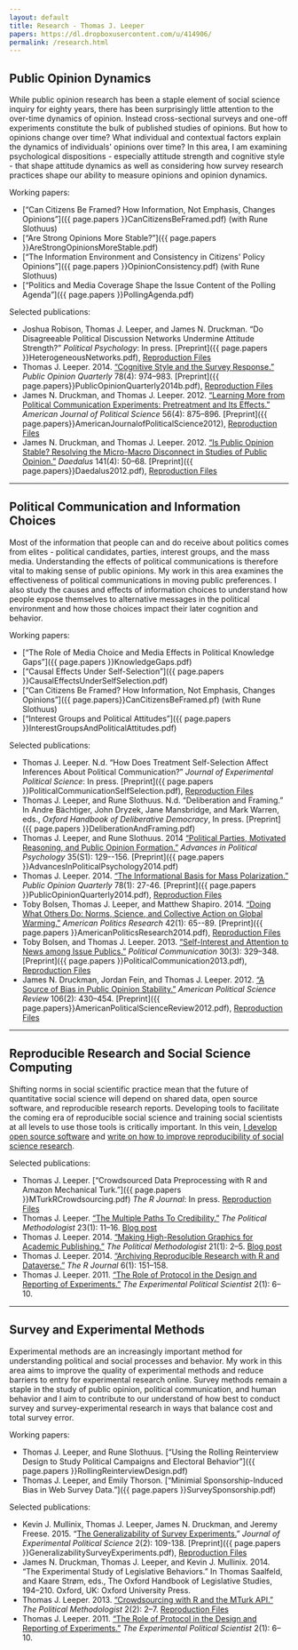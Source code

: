 ```yaml
---
layout: default
title: Research - Thomas J. Leeper
papers: https://dl.dropboxusercontent.com/u/414906/
permalink: /research.html
---
```


## Public Opinion Dynamics

While public opinion research has been a staple element of social science inquiry for eighty years, there has been surprisingly little attention to the over-time dynamics of opinion. Instead cross-sectional surveys and one-off experiments constitute the bulk of published studies of opinions. But how to opinions change over time? What individual and contextual factors explain the dynamics of individuals' opinions over time? In this area, I am examining psychological dispositions - especially attitude strength and cognitive style - that shape attitude dynamics as well as considering how survey research practices shape our ability to measure opinions and opinion dynamics.

Working papers:

* [&ldquo;Can Citizens Be Framed? How Information, Not Emphasis, Changes Opinions&rdquo;]({{ page.papers }}CanCitizensBeFramed.pdf) (with Rune Slothuus)
* [&ldquo;Are Strong Opinions More Stable?&rdquo;]({{ page.papers }}AreStrongOpinionsMoreStable.pdf)
* [&ldquo;The Information Environment and Consistency in Citizens' Policy Opinions&rdquo;]({{ page.papers }}OpinionConsistency.pdf) (with Rune Slothuus)
* [&ldquo;Politics and Media Coverage Shape the Issue Content of the Polling Agenda&rdquo;]({{ page.papers }}PollingAgenda.pdf)

Selected publications:
	
* Joshua Robison, Thomas J. Leeper, and James N. Druckman. &ldquo;Do Disagreeable Political Discussion Networks Undermine Attitude Strength?&rdquo; *Political Psychology*: In press. [Preprint]({{ page.papers }}HeterogeneousNetworks.pdf), [Reproduction Files](http://dx.doi.org/10.7910/DVN/DVWPVB)
* Thomas J. Leeper. 2014. [&ldquo;Cognitive Style and the Survey Response.&rdquo;](http://poq.oxfordjournals.org/content/78/4/974.abstract) *Public Opinion Quarterly* 78(4): 974&ndash;983. [Preprint]({{ page.papers}}PublicOpinionQuarterly2014b.pdf), [Reproduction Files](http://dx.doi.org/10.7910/DVN/V9ROA)
* James N. Druckman, and Thomas J. Leeper. 2012. [&ldquo;Learning More from Political Communication Experiments: Pretreatment and Its Effects.&rdquo;](http://onlinelibrary.wiley.com/doi/10.1111/j.1540-5907.2012.00582.x/abstract) *American Journal of Political Science* 56(4): 875&ndash;896. [Preprint]({{ page.papers}}AmericanJournalofPoliticalScience2012), [Reproduction Files](http://hdl.handle.net/1902.1/17218)
* James N. Druckman, and Thomas J. Leeper. 2012. [&ldquo;Is Public Opinion Stable? Resolving the Micro-Macro Disconnect in Studies of Public Opinion.&rdquo;](http://www.mitpressjournals.org/doi/abs/10.1162/DAED_a_00173) *Daedalus* 141(4): 50&ndash;68. [Preprint]({{ page.papers}}Daedalus2012.pdf), [Reproduction Files](http://dx.doi.org/10.7910/DVN/NSRKXC)


---

## Political Communication and Information Choices

Most of the information that people can and do receive about politics comes from elites - political candidates, parties, interest groups, and the mass media. Understanding the effects of political communications is therefore vital to making sense of public opinions. My work in this area examines the effectiveness of political communications in moving public preferences. I also study the causes and effects of information choices to understand how people expose themselves to alternative messages in the political environment and how those choices impact their later cognition and behavior.

Working papers:

* [&ldquo;The Role of Media Choice and Media Effects in Political Knowledge Gaps&rdquo;]({{ page.papers }}KnowledgeGaps.pdf)
* [&ldquo;Causal Effects Under Self-Selection&rdquo;]({{ page.papers }}CausalEffectsUnderSelfSelection.pdf)
* [&ldquo;Can Citizens Be Framed? How Information, Not Emphasis, Changes Opinions&rdquo;]({{ page.papers}}CanCitizensBeFramed.pf) (with Rune Slothuus)
* [&ldquo;Interest Groups and Political Attitudes&rdquo;]({{ page.papers }}InterestGroupsAndPoliticalAttitudes.pdf)

Selected publications:

* Thomas J. Leeper. N.d. &ldquo;How Does Treatment Self-Selection Affect Inferences About Political Communication?&rdquo; *Journal of Experimental Political Science*: In press. [Preprint]({{ page.papers }}PoliticalCommunicationSelfSelection.pdf), [Reproduction Files](http://hdl.handle.net/1902.1/17865)
* Thomas J. Leeper, and Rune Slothuus. N.d. &ldquo;Deliberation and Framing.&rdquo; In Andre Bächtiger, John Dryzek, Jane Mansbridge, and Mark Warren, eds., *Oxford Handbook of Deliberative Democracy*, In press. [Preprint]({{ page.papers }}DeliberationAndFraming.pdf)
* Thomas J. Leeper, and Rune Slothuus. 2014 [&ldquo;Political Parties, Motivated Reasoning, and Public Opinion Formation.&rdquo;](http://onlinelibrary.wiley.com/doi/10.1111/pops.12164/abstract) *Advances in Political Psychology* 35(S1): 129--156. [Preprint]({{ page.papers }}AdvancesInPoliticalPsychology2014.pdf)
* Thomas J. Leeper. 2014. [&ldquo;The Informational Basis for Mass Polarization.&rdquo;](http://poq.oxfordjournals.org/content/78/1/27.abstract) *Public Opinion Quarterly* 78(1): 27-46. [Preprint]({{ page.papers }}PublicOpinionQuarterly2014.pdf), [Reproduction Files](http://hdl.handle.net/1902.1/21964)
* Toby Bolsen, Thomas J. Leeper, and Matthew Shapiro. 2014. [&ldquo;Doing What Others Do: Norms, Science, and Collective Action on Global Warming.&rdquo;](http://apr.sagepub.com/content/42/1/65) *American Politics Research* 42(1): 65--89. [Preprint]({{ page.papers }}AmericanPoliticsResearch2014.pdf), [Reproduction Files](http://hdl.handle.net/1902.1/18249)
* Toby Bolsen, and Thomas J. Leeper. 2013. [&ldquo;Self-Interest and Attention to News among Issue Publics.&rdquo;](http://www.tandfonline.com/doi/abs/10.1080/10584609.2012.737428#.UugCqLs1jtQ) *Political Communication* 30(3): 329&ndash;348. [Preprint]({{ page.papers }}PoliticalCommunication2013.pdf), [Reproduction Files](http://hdl.handle.net/1902.1/17863)
* James N. Druckman, Jordan Fein, and Thomas J. Leeper. 2012. [&ldquo;A Source of Bias in Public Opinion Stability.&rdquo;](http://journals.cambridge.org/action/displayAbstract?fromPage=online&aid=8600564) *American Political Science Review* 106(2): 430&ndash;454. [Preprint]({{ page.papers}}AmericanPoliticalScienceReview2012.pdf), [Reproduction Files](http://hdl.handle.net/1902.1/17864)



---

## Reproducible Research and Social Science Computing

Shifting norms in social scientific practice mean that the future of quantitative social science will depend on shared data, open source software, and reproducible research reports. Developing tools to facilitate the coming era of reproducible social science and training social scientists at all levels to use those tools is critically important. In this vein, [I develop open source software](http://thomasleeper.com/software) and [write on how to improve reproducibility of social science research](http://thomasleeper.com/blog.html).

Selected publications:

* Thomas J. Leeper. [&ldquo;Crowdsourced Data Preprocessing with R and Amazon Mechanical Turk.&rdquo;]({{ page.papers }}MTurkRCrowdsourcing.pdf) *The R Journal*: In press. [Reproduction Files](https://github.com/leeper/mturkr-article/tree/master/article)
* Thomas J. Leeper. [&ldquo;The Multiple Paths To Credibility.&rdquo;](https://thepoliticalmethodologist.files.wordpress.com/2016/02/tpm_v23_n1.pdf) *The Political Methodologist* 23(1): 11&ndash;16. [Blog post](https://thepoliticalmethodologist.com/2015/12/21/the-multiple-routes-to-credibility/)
* Thomas J. Leeper. 2014. [&ldquo;Making High-Resolution Graphics for Academic Publishing.&rdquo;](https://thepoliticalmethodologist.files.wordpress.com/2014/06/tpm_v21_n12.pdf) *The Political Methodologist* 21(1): 2&ndash;5. [Blog post](https://thepoliticalmethodologist.com/2013/11/25/making-high-resolution-graphics-for-academic-publishing/)
* Thomas J. Leeper. 2014. [&ldquo;Archiving Reproducible Research with R and Dataverse.&rdquo;](http://journal.r-project.org/archive/2014-1/leeper.pdf) *The R Journal* 6(1): 151&ndash;158.
* Thomas J. Leeper. 2011. [&ldquo;The Role of Protocol in the Design and Reporting of Experiments.&rdquo;](http://scholar.harvard.edu/files/dtingley/files/may2011.pdf) *The Experimental Political Scientist* 2(1): 6&ndash;10.


---

## Survey and Experimental Methods

Experimental methods are an increasingly important method for understanding political and social processes and behavior. My work in this area aims to improve the quality of experimental methods and reduce barriers to entry for experimental research online. Survey methods remain a staple in the study of public opinion, political communication, and human behavior and I aim to contribute to our understand of how best to conduct survey and survey-experimental research in ways that balance cost and total survey error.

Working papers:

* Thomas J. Leeper, and Rune Slothuus. [&ldquo;Using the Rolling Reinterview Design to Study Political Campaigns and Electoral Behavior&rdquo;]({{ page.papers }}RollingReinterviewDesign.pdf)
* Thomas J. Leeper, and Emily Thorson. [&ldquo;Minimial Sponsorship-Induced Bias in Web Survey Data.&rdquo;]({{ page.papers }}SurveySponsorship.pdf)

Selected publications:
	
* Kevin J. Mullinix, Thomas J. Leeper, James N. Druckman, and Jeremy Freese. 2015. &ldquo;[The Generalizability of Survey Experiments.](http://dx.doi.org/10.1017/XPS.2015.19)&rdquo; *Journal of Experimental Political Science* 2(2): 109-138. [Preprint]({{ page.papers }}GeneralizabilitySurveyExperiments.pdf), [Reproduction Files](http://dx.doi.org/10.7910/DVN/MUJHGR)
*  James N. Druckman, Thomas J. Leeper, and Kevin J. Mullinix. 2014. &ldquo;The Experimental Study of Legislative Behaviors.&rdquo; In Thomas Saalfeld, and Kaare Strøm, eds., The Oxford Handbook of Legislative Studies, 194–210. Oxford, UK: Oxford University Press.
* Thomas J. Leeper. 2013. [&ldquo;Crowdsourcing with R and the MTurk API.&rdquo;](http://polmeth.wustl.edu/methodologist/tpm_v20_n2.pdf) *The Political Methodologist* 2(2): 2&ndash;7. [Reproduction Files](https://github.com/leeper/mturkr-article/tree/master/tpm)
* Thomas J. Leeper. 2011. [&ldquo;The Role of Protocol in the Design and Reporting of Experiments.&rdquo;](http://scholar.harvard.edu/files/dtingley/files/may2011.pdf) *The Experimental Political Scientist* 2(1): 6&ndash;10.
	
